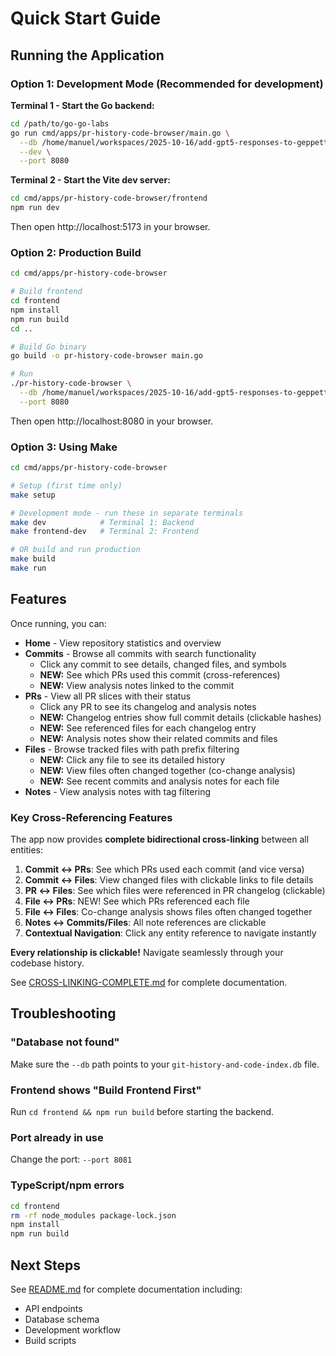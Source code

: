 # Quick Start Guide

## Running the Application

### Option 1: Development Mode (Recommended for development)

**Terminal 1 - Start the Go backend:**
```bash
cd /path/to/go-go-labs
go run cmd/apps/pr-history-code-browser/main.go \
  --db /home/manuel/workspaces/2025-10-16/add-gpt5-responses-to-geppetto/geppetto/ttmp/2025-10-23/git-history-and-code-index.db \
  --dev \
  --port 8080
```

**Terminal 2 - Start the Vite dev server:**
```bash
cd cmd/apps/pr-history-code-browser/frontend
npm run dev
```

Then open http://localhost:5173 in your browser.

### Option 2: Production Build

```bash
cd cmd/apps/pr-history-code-browser

# Build frontend
cd frontend
npm install
npm run build
cd ..

# Build Go binary
go build -o pr-history-code-browser main.go

# Run
./pr-history-code-browser \
  --db /home/manuel/workspaces/2025-10-16/add-gpt5-responses-to-geppetto/geppetto/ttmp/2025-10-23/git-history-and-code-index.db \
  --port 8080
```

Then open http://localhost:8080 in your browser.

### Option 3: Using Make

```bash
cd cmd/apps/pr-history-code-browser

# Setup (first time only)
make setup

# Development mode - run these in separate terminals
make dev            # Terminal 1: Backend
make frontend-dev   # Terminal 2: Frontend

# OR build and run production
make build
make run
```

## Features

Once running, you can:

- **Home** - View repository statistics and overview
- **Commits** - Browse all commits with search functionality
  - Click any commit to see details, changed files, and symbols
  - **NEW:** See which PRs used this commit (cross-references)
  - **NEW:** View analysis notes linked to the commit
- **PRs** - View all PR slices with their status
  - Click any PR to see its changelog and analysis notes
  - **NEW:** Changelog entries show full commit details (clickable hashes)
  - **NEW:** See referenced files for each changelog entry
  - **NEW:** Analysis notes show their related commits and files
- **Files** - Browse tracked files with path prefix filtering
  - **NEW:** Click any file to see its detailed history
  - **NEW:** View files often changed together (co-change analysis)
  - **NEW:** See recent commits and analysis notes for each file
- **Notes** - View analysis notes with tag filtering

### Key Cross-Referencing Features

The app now provides **complete bidirectional cross-linking** between all entities:

1. **Commit ↔ PRs**: See which PRs used each commit (and vice versa)
2. **Commit ↔ Files**: View changed files with clickable links to file details
3. **PR ↔ Files**: See which files were referenced in PR changelog (clickable)
4. **File ↔ PRs**: NEW! See which PRs referenced each file
5. **File ↔ Files**: Co-change analysis shows files often changed together
6. **Notes ↔ Commits/Files**: All note references are clickable
7. **Contextual Navigation**: Click any entity reference to navigate instantly

**Every relationship is clickable!** Navigate seamlessly through your codebase history.

See [CROSS-LINKING-COMPLETE.md](CROSS-LINKING-COMPLETE.md) for complete documentation.

## Troubleshooting

### "Database not found"
Make sure the `--db` path points to your `git-history-and-code-index.db` file.

### Frontend shows "Build Frontend First"
Run `cd frontend && npm run build` before starting the backend.

### Port already in use
Change the port: `--port 8081`

### TypeScript/npm errors
```bash
cd frontend
rm -rf node_modules package-lock.json
npm install
npm run build
```

## Next Steps

See [README.md](README.md) for complete documentation including:
- API endpoints
- Database schema
- Development workflow
- Build scripts

